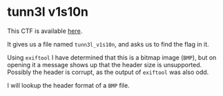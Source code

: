 # tunn3l v1s10n

This CTF is available [here](https://play.picoctf.org/practice/challenge/112?category=4&page=1&solved=1).

It gives us a file named `tunn3l_v1s10n`, and asks us to find the flag in it.

Using `exiftool` I have determined that this is a bitmap image (`BMP`), but on opening it a message shows up that the header size is unsupported. Possibly the header is corrupt, as the output of `exiftool` was also odd.

I will lookup the header format of a `BMP` file.
